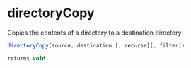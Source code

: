 # directoryCopy

Copies the contents of a directory to a destination directory

```javascript
directoryCopy(source, destination [, recurse][, filter])
```

```javascript
returns void
```
